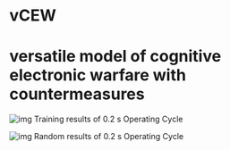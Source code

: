 # vCEW
# versatile model of cognitive electronic warfare with countermeasures

 ![img](https://github.com/youshixun/vCEW/blob/master/Explorer_V1/0.2_TRAINING.gif)
 Training results of 0.2 s Operating Cycle

 ![img](https://github.com/youshixun/vCEW/blob/master/Explorer_V1/0.2_RANDOM.gif)
 Random results of 0.2 s Operating Cycle

